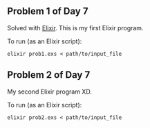 ## Problem 1 of Day 7

Solved with [Elixir](https://elixir-lang.org/). This is my first Elixir program.

To run (as an Elixir script):

`elixir prob1.exs < path/to/input_file`

## Problem 2 of Day 7

My second Elixir program XD.

To run (as an Elixir script):

`elixir prob2.exs < path/to/input_file`
